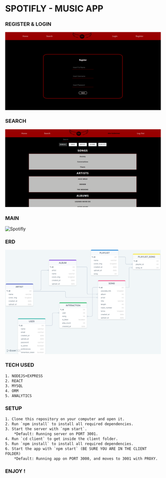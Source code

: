 # SPOTIFLY - MUSIC APP

### REGISTER & LOGIN 
![Spotifly_Register_Login](./files/Spotifly_Register_Login.gif)
### SEARCH
![Spotifly_Search](./files/Spotifly_Search.gif)
### MAIN
![Spotifly](./files/Spotifly.gif)

### ERD
![drawSQL](./files/drawSQL.png)

### TECH USED
    1. NODEJS+EXPRESS
    2. REACT
    3. MYSQL
    4. ORM
    5. ANALYTICS

### SETUP
    1. Clone this repository on your computer and open it.
    2. Run `npm install` to install all required dependencies.
    3. Start the server with `npm start`.
        *Default: Running server on PORT 3001.
    4. Run `cd client` to get inside the client folder.
    5. Run `npm install` to install all required dependencies.
    6. Start the app with `npm start` (BE SURE YOU ARE IN THE CLIENT FOLDER)
        *Default: Running app on PORT 3000, and moves to 3001 with PROXY.
    


### ENJOY !
